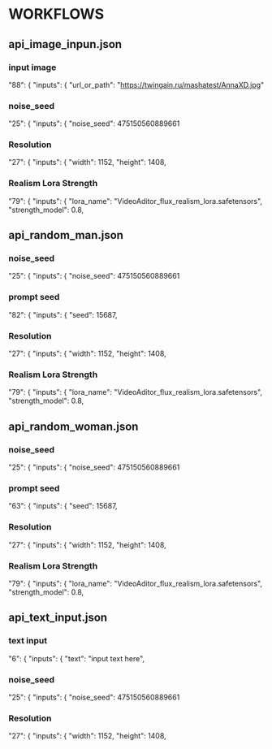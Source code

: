 # WORKFLOWS

## api_image_inpun.json

### input image
  "88": {
    "inputs": {
      "url_or_path": "https://twingain.ru/mashatest/AnnaXD.jpg"

### noise_seed
  "25": {
    "inputs": {
      "noise_seed": 475150560889661

### Resolution
  "27": {
    "inputs": {
      "width": 1152,
      "height": 1408,


### Realism Lora Strength
  "79": {
    "inputs": {
      "lora_name": "VideoAditor_flux_realism_lora.safetensors",
      "strength_model": 0.8,



## api_random_man.json

### noise_seed
  "25": {
    "inputs": {
      "noise_seed": 475150560889661

### prompt seed
  "82": {
    "inputs": {
      "seed": 15687,

### Resolution
  "27": {
    "inputs": {
      "width": 1152,
      "height": 1408,

### Realism Lora Strength
  "79": {
    "inputs": {
      "lora_name": "VideoAditor_flux_realism_lora.safetensors",
      "strength_model": 0.8,


## api_random_woman.json

### noise_seed
  "25": {
    "inputs": {
      "noise_seed": 475150560889661

### prompt seed
  "63": {
    "inputs": {
      "seed": 15687,

### Resolution
  "27": {
    "inputs": {
      "width": 1152,
      "height": 1408,

### Realism Lora Strength
  "79": {
    "inputs": {
      "lora_name": "VideoAditor_flux_realism_lora.safetensors",
      "strength_model": 0.8,


## api_text_input.json

### text input
  "6": {
    "inputs": {
      "text": "input text here",

### noise_seed
  "25": {
    "inputs": {
      "noise_seed": 475150560889661

### Resolution
  "27": {
    "inputs": {
      "width": 1152,
      "height": 1408,